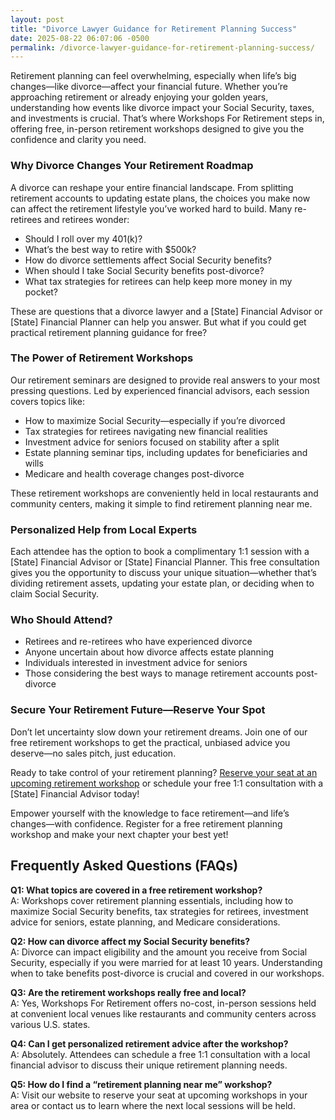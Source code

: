 ```yaml
---
layout: post
title: "Divorce Lawyer Guidance for Retirement Planning Success"
date: 2025-08-22 06:07:06 -0500
permalink: /divorce-lawyer-guidance-for-retirement-planning-success/
---
```

Retirement planning can feel overwhelming, especially when life’s big changes—like divorce—affect your financial future. Whether you’re approaching retirement or already enjoying your golden years, understanding how events like divorce impact your Social Security, taxes, and investments is crucial. That’s where Workshops For Retirement steps in, offering free, in-person retirement workshops designed to give you the confidence and clarity you need.

### Why Divorce Changes Your Retirement Roadmap

A divorce can reshape your entire financial landscape. From splitting retirement accounts to updating estate plans, the choices you make now can affect the retirement lifestyle you’ve worked hard to build. Many re-retirees and retirees wonder:

- Should I roll over my 401(k)?
- What’s the best way to retire with $500k?
- How do divorce settlements affect Social Security benefits?
- When should I take Social Security benefits post-divorce?
- What tax strategies for retirees can help keep more money in my pocket?

These are questions that a divorce lawyer and a [State] Financial Advisor or [State] Financial Planner can help you answer. But what if you could get practical retirement planning guidance for free?

### The Power of Retirement Workshops

Our retirement seminars are designed to provide real answers to your most pressing questions. Led by experienced financial advisors, each session covers topics like:

- How to maximize Social Security—especially if you’re divorced  
- Tax strategies for retirees navigating new financial realities  
- Investment advice for seniors focused on stability after a split  
- Estate planning seminar tips, including updates for beneficiaries and wills  
- Medicare and health coverage changes post-divorce

These retirement workshops are conveniently held in local restaurants and community centers, making it simple to find retirement planning near me.

### Personalized Help from Local Experts

Each attendee has the option to book a complimentary 1:1 session with a [State] Financial Advisor or [State] Financial Planner. This free consultation gives you the opportunity to discuss your unique situation—whether that’s dividing retirement assets, updating your estate plan, or deciding when to claim Social Security.

### Who Should Attend?

- Retirees and re-retirees who have experienced divorce  
- Anyone uncertain about how divorce affects estate planning  
- Individuals interested in investment advice for seniors  
- Those considering the best ways to manage retirement accounts post-divorce  

### Secure Your Retirement Future—Reserve Your Spot

Don’t let uncertainty slow down your retirement dreams. Join one of our free retirement workshops to get the practical, unbiased advice you deserve—no sales pitch, just education.

Ready to take control of your retirement planning? [Reserve your seat at an upcoming retirement workshop](https://workshopsforretirement.com/) or schedule your free 1:1 consultation with a [State] Financial Advisor today!

Empower yourself with the knowledge to face retirement—and life’s changes—with confidence. Register for a free retirement planning workshop and make your next chapter your best yet!

## Frequently Asked Questions (FAQs)

**Q1: What topics are covered in a free retirement workshop?**  
A: Workshops cover retirement planning essentials, including how to maximize Social Security benefits, tax strategies for retirees, investment advice for seniors, estate planning, and Medicare considerations.

**Q2: How can divorce affect my Social Security benefits?**  
A: Divorce can impact eligibility and the amount you receive from Social Security, especially if you were married for at least 10 years. Understanding when to take benefits post-divorce is crucial and covered in our workshops.

**Q3: Are the retirement workshops really free and local?**  
A: Yes, Workshops For Retirement offers no-cost, in-person sessions held at convenient local venues like restaurants and community centers across various U.S. states.

**Q4: Can I get personalized retirement advice after the workshop?**  
A: Absolutely. Attendees can schedule a free 1:1 consultation with a local financial advisor to discuss their unique retirement planning needs.

**Q5: How do I find a “retirement planning near me” workshop?**  
A: Visit our website to reserve your seat at upcoming workshops in your area or contact us to learn where the next local sessions will be held.

<script type="application/ld+json">
{
  "@context": "https://schema.org",
  "@type": "BlogPosting",
  "headline": "Divorce Lawyer Guidance for Retirement Planning Success",
  "description": "Workshops For Retirement offers free, in-person retirement workshops providing guidance on Social Security, tax strategies, investment advice, and estate planning, especially tailored for retirees and re-retirees navigating divorce.",
  "author": {
    "@type": "Person",
    "name": "Workshops For Retirement"
  },
  "publisher": {
    "@type": "Person",
    "name": "Workshops For Retirement"
  },
  "mainEntityOfPage": {
    "@type": "WebPage",
    "@id": "https://workshopsforretirement.com/blog/divorce-lawyer-guidance-retirement-planning-success"
  },
  "datePublished": "2024-06-01",
  "dateModified": "2024-06-01"
}
</script>

<script type="application/ld+json">
{
  "@context": "https://schema.org",
  "@type": "FAQPage",
  "mainEntity": [
    {
      "@type": "Question",
      "name": "What topics are covered in a free retirement workshop?",
      "acceptedAnswer": {
        "@type": "Answer",
        "text": "Workshops cover retirement planning essentials, including how to maximize Social Security benefits, tax strategies for retirees, investment advice for seniors, estate planning, and Medicare considerations."
      }
    },
    {
      "@type": "Question",
      "name": "How can divorce affect my Social Security benefits?",
      "acceptedAnswer": {
        "@type": "Answer",
        "text": "Divorce can impact eligibility and the amount you receive from Social Security, especially if you were married for at least 10 years. Understanding when to take benefits post-divorce is crucial and covered in our workshops."
      }
    },
    {
      "@type": "Question",
      "name": "Are the retirement workshops really free and local?",
      "acceptedAnswer": {
        "@type": "Answer",
        "text": "Yes, Workshops For Retirement offers no-cost, in-person sessions held at convenient local venues like restaurants and community centers across various U.S. states."
      }
    },
    {
      "@type": "Question",
      "name": "Can I get personalized retirement advice after the workshop?",
      "acceptedAnswer": {
        "@type": "Answer",
        "text": "Absolutely. Attendees can schedule a free 1:1 consultation with a local financial advisor to discuss their unique retirement planning needs."
      }
    },
    {
      "@type": "Question",
      "name": "How do I find a “retirement planning near me” workshop?",
      "acceptedAnswer": {
        "@type": "Answer",
        "text": "Visit our website to reserve your seat at upcoming workshops in your area or contact us to learn where the next local sessions will be held."
      }
    }
  ]
}
</script>